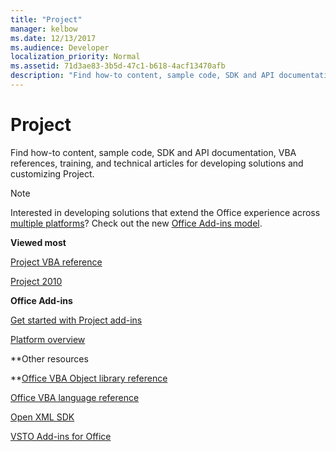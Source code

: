 ```yaml
---
title: "Project"
manager: kelbow
ms.date: 12/13/2017
ms.audience: Developer
localization_priority: Normal
ms.assetid: 71d3ae83-3b5d-47c1-b618-4acf13470afb
description: "Find how-to content, sample code, SDK and API documentation, VBA references, training, and technical articles for developing solutions and customizing Project."
---
```


# Project

Find how-to content, sample code, SDK and API documentation, VBA references, training, and technical articles for developing solutions and customizing Project.
  
> [!NOTE]
> Interested in developing solutions that extend the Office experience across [multiple platforms](https://docs.microsoft.com/en-us/office/dev/add-ins/overview/office-add-in-availability)? Check out the new [Office Add-ins model](https://docs.microsoft.com/en-us/office/dev/add-ins/). 
  
 **Viewed most**
  
[Project VBA reference](https://msdn.microsoft.com/en-us/library/dn175495.aspx)
  
[Project 2010](https://msdn.microsoft.com/EN-US/library/ee861523.aspx)
  
 **Office Add-ins**
  
[Get started with Project add-ins](https://docs.microsoft.com/en-us/office/dev/add-ins/quickstarts/project-quickstart )
  
[Platform overview](https://msdn.microsoft.com/EN-US/library/office/jj220082.aspx)
  
 **Other resources
  
**[Office VBA Object library reference](http://msdn.microsoft.com/library/727c4e1c-e13c-7bac-e833-b1322607dfd3%28Office.15%29.aspx)
  
[Office VBA language reference](http://msdn.microsoft.com/library/9c1e8386-0309-c52c-856b-963220382eb8%28Office.15%29.aspx)
  
[Open XML SDK](http://msdn.microsoft.com/library/f6a9ae68-7989-4208-97f5-3c945137a0ab%28Office.15%29.aspx)
  
[VSTO Add-ins for Office](https://docs.microsoft.com/en-us/office/dev/add-ins/overview/office-add-ins
)
  

